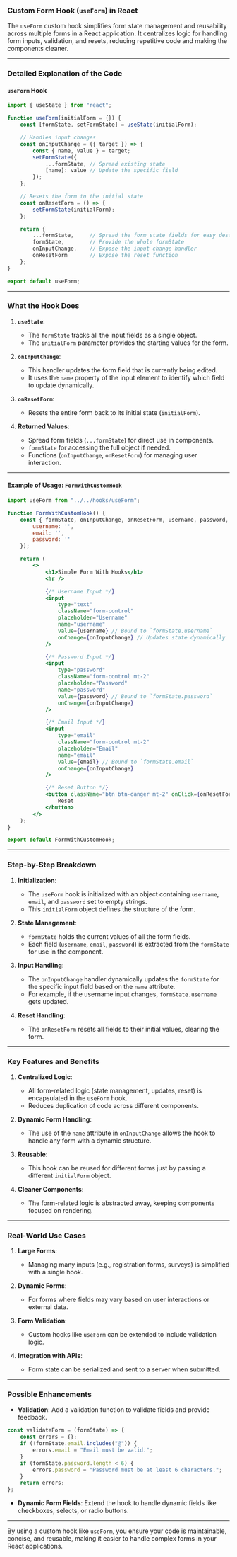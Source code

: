### **Custom Form Hook (`useForm`) in React**

The `useForm` custom hook simplifies form state management and reusability across multiple forms in a React application. It centralizes logic for handling form inputs, validation, and resets, reducing repetitive code and making the components cleaner.

---

### **Detailed Explanation of the Code**

#### **`useForm` Hook**

```jsx
import { useState } from "react";

function useForm(initialForm = {}) {
    const [formState, setFormState] = useState(initialForm);

    // Handles input changes
    const onInputChange = ({ target }) => {
        const { name, value } = target;
        setFormState({
            ...formState, // Spread existing state
            [name]: value // Update the specific field
        });
    };

    // Resets the form to the initial state
    const onResetForm = () => {
        setFormState(initialForm);
    };

    return {
        ...formState,     // Spread the form state fields for easy destructuring
        formState,        // Provide the whole formState
        onInputChange,    // Expose the input change handler
        onResetForm       // Expose the reset function
    };
}

export default useForm;
```

---

### **What the Hook Does**

1. **`useState`**:
   - The `formState` tracks all the input fields as a single object.
   - The `initialForm` parameter provides the starting values for the form.

2. **`onInputChange`**:
   - This handler updates the form field that is currently being edited.
   - It uses the `name` property of the input element to identify which field to update dynamically.

3. **`onResetForm`**:
   - Resets the entire form back to its initial state (`initialForm`).

4. **Returned Values**:
   - Spread form fields (`...formState`) for direct use in components.
   - `formState` for accessing the full object if needed.
   - Functions (`onInputChange`, `onResetForm`) for managing user interaction.

---

#### **Example of Usage: `FormWithCustomHook`**

```jsx
import useForm from "../../hooks/useForm";

function FormWithCustomHook() {
    const { formState, onInputChange, onResetForm, username, password, email } = useForm({
        username: '',
        email: '',
        password: ''
    });

    return (
        <>
            <h1>Simple Form With Hooks</h1>
            <hr />

            {/* Username Input */}
            <input
                type="text"
                className="form-control"
                placeholder="Username"
                name="username"
                value={username} // Bound to `formState.username`
                onChange={onInputChange} // Updates state dynamically
            />

            {/* Password Input */}
            <input
                type="password"
                className="form-control mt-2"
                placeholder="Password"
                name="password"
                value={password} // Bound to `formState.password`
                onChange={onInputChange}
            />

            {/* Email Input */}
            <input
                type="email"
                className="form-control mt-2"
                placeholder="Email"
                name="email"
                value={email} // Bound to `formState.email`
                onChange={onInputChange}
            />

            {/* Reset Button */}
            <button className="btn btn-danger mt-2" onClick={onResetForm}>
                Reset
            </button>
        </>
    );
}

export default FormWithCustomHook;
```

---

### **Step-by-Step Breakdown**

1. **Initialization**:
   - The `useForm` hook is initialized with an object containing `username`, `email`, and `password` set to empty strings.
   - This `initialForm` object defines the structure of the form.

2. **State Management**:
   - `formState` holds the current values of all the form fields.
   - Each field (`username`, `email`, `password`) is extracted from the `formState` for use in the component.

3. **Input Handling**:
   - The `onInputChange` handler dynamically updates the `formState` for the specific input field based on the `name` attribute.
   - For example, if the username input changes, `formState.username` gets updated.

4. **Reset Handling**:
   - The `onResetForm` resets all fields to their initial values, clearing the form.

---

### **Key Features and Benefits**

1. **Centralized Logic**:
   - All form-related logic (state management, updates, reset) is encapsulated in the `useForm` hook.
   - Reduces duplication of code across different components.

2. **Dynamic Form Handling**:
   - The use of the `name` attribute in `onInputChange` allows the hook to handle any form with a dynamic structure.

3. **Reusable**:
   - This hook can be reused for different forms just by passing a different `initialForm` object.

4. **Cleaner Components**:
   - The form-related logic is abstracted away, keeping components focused on rendering.

---

### **Real-World Use Cases**

1. **Large Forms**:
   - Managing many inputs (e.g., registration forms, surveys) is simplified with a single hook.

2. **Dynamic Forms**:
   - For forms where fields may vary based on user interactions or external data.

3. **Form Validation**:
   - Custom hooks like `useForm` can be extended to include validation logic.

4. **Integration with APIs**:
   - Form state can be serialized and sent to a server when submitted.

---

### **Possible Enhancements**

- **Validation**:
  Add a validation function to validate fields and provide feedback.

```jsx
const validateForm = (formState) => {
    const errors = {};
    if (!formState.email.includes("@")) {
        errors.email = "Email must be valid.";
    }
    if (formState.password.length < 6) {
        errors.password = "Password must be at least 6 characters.";
    }
    return errors;
};
```

- **Dynamic Form Fields**:
  Extend the hook to handle dynamic fields like checkboxes, selects, or radio buttons.

---

By using a custom hook like `useForm`, you ensure your code is maintainable, concise, and reusable, making it easier to handle complex forms in your React applications.